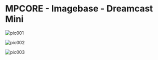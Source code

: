 # MPCORE - Imagebase - Dreamcast Mini


![pic001](dc-mini-pic01.jpg "Console")

![pic002](dc-mini-pic02.jpg "Console")

![pic003](dc-mini-pic03.jpg "Console")
